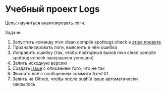 # Учебный проект Logs
Цель: научиться анализировать логи.

Задачи:

1. Запустить команду mvn clean compile spotbugs:check в [этом проекте](https://github.com/netology-code/javaqa-homeworks/blob/master/maven-junit/artifacts/bonus-service.zip)
1. Проанализировать логи, выяснить в чём ошибка
1. Исправить ошибку (так, чтобы повторный вызов mvn clean compile spotbugs:check завершался успешно)
1.	Залить исходную версию
1.	Создать [issue](https://github.com/DeminaDaria/Logs/issues/1) с описанием того, что не так
1.	Фиксить всё с сообщением коммита fixed #1
1.	Залить на Github, чтобы после push'а issue автоматически закрылось
